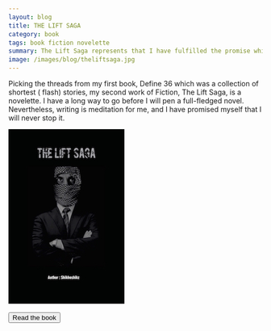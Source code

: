```yaml
---
layout: blog
title: THE LIFT SAGA
category: book
tags: book fiction novelette
summary: The Lift Saga represents that I have fulfilled the promise which I made with Define 36
image: /images/blog/theliftsaga.jpg
---
```


 Picking the threads from my first book, Define 36 which was a collection of shortest ( flash) stories, my second work of Fiction, The Lift Saga, is a novelette. I have a long way to go before I will pen a full-fledged novel. Nevertheless, writing is meditation for me, and I have promised myself that I will never stop it.

[<img src="/images/blog/theliftsaga.jpg"/>](https://theliftsaga.shikhashikz.com)

<form method="get" action="https://www.gitbook.com/read/book/shikhashikz/the-lift-saga">
    <button type="submit">Read the book</button>
</form>

